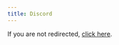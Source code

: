 ```yaml
---
title: Discord
---
```


<meta http-equiv="refresh" content="5; url=https://discord.gg/ZM83c2Abr7">
<p>If you are not redirected, <a href="https://discord.gg/ZM83c2Abr7">click here</a>.</p>
